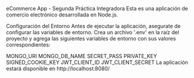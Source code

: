 eCommerce App - Segunda Práctica Integradora
Esta es una aplicación de comercio electrónico desarrollada en Node.js.

Configuración del Entorno
Antes de ejecutar la aplicación, asegurate de configurar las variables de entorno. Crea un archivo '.env' en la raíz del proyecto y agrega las siguientes variables de entorno con sus valores correspondientes:

MONGO_URI
MONGO_DB_NAME
SECRET_PASS
PRIVATE_KEY
SIGNED_COOKIE_KEY
JWT_CLIENT_ID
JWT_CLIENT_SECRET
La aplicación estará disponible en http://localhost:8080/
